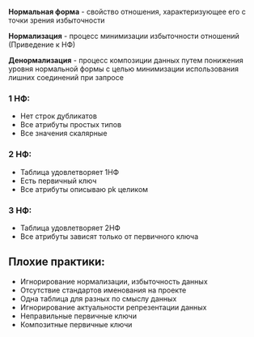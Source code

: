 **Нормальная форма** - свойство отношения, характеризующее его с точки зрения избыточности

**Нормализация** - процесс минимизации избыточности отношений (Приведение к НФ)

**Денормализация** - процесс композиции данных путем понижения уровня нормальной формы с целью минимизации использования лишних соединений при запросе

### 1 НФ:

- Нет строк дубликатов 
- Все атрибуты простых типов 
- Все значения скалярные

### 2 НФ:

- Таблица удовлетворяет 1НФ 
- Есть первичный ключ 
- Все атрибуты описываю pk целиком

### 3 НФ:

- Таблица удовлетворяет 2НФ 
- Все атрибуты зависят только от первичного ключа

## Плохие практики:

- Игнорирование нормализации, избыточность данных 
- Отсутствие стандартов именования на проекте 
- Одна таблица для разных по смыслу данных 
- Игнорирование актуальности репрезентации данных 
- Неправильные первичные ключи 
- Композитные первичные ключи